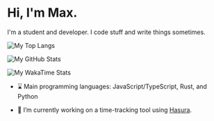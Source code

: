 # Hi, I'm Max.
I'm a student and developer. I code stuff and write things sometimes.

![My Top Langs](https://github-readme-stats.vercel.app/api/top-langs/?username=max-niederman&layout=compact&title_color=88C0D0&text_color=5E81AC&icon_color=8FBCBB&bg_color=2E3440)

![My GitHub Stats](https://github-readme-stats.vercel.app/api?username=max-niederman&show_icons=true&title_color=88C0D0&text_color=5E81AC&icon_color=8FBCBB&bg_color=2E3440)

![My WakaTime Stats](https://github-readme-stats.vercel.app/api/wakatime?username=niederman&title_color=88C0D0&text_color=5E81AC&icon_color=8FBCBB&bg_color=2E3440)

- ⌛ Main programming languages: JavaScript/TypeScript, Rust, and Python

- 🔭 I’m currently working on a time-tracking tool using [Hasura](https://hasura.io).
